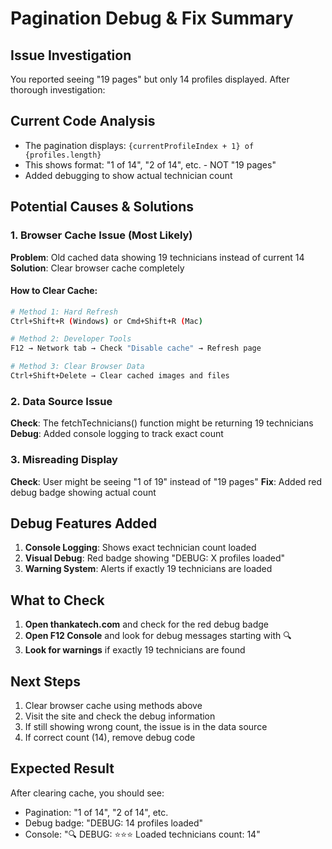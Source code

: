 # Pagination Debug & Fix Summary

## Issue Investigation
You reported seeing "19 pages" but only 14 profiles displayed. After thorough investigation:

## Current Code Analysis
- The pagination displays: `{currentProfileIndex + 1} of {profiles.length}`
- This shows format: "1 of 14", "2 of 14", etc. - NOT "19 pages"
- Added debugging to show actual technician count

## Potential Causes & Solutions

### 1. Browser Cache Issue (Most Likely)
**Problem**: Old cached data showing 19 technicians instead of current 14
**Solution**: Clear browser cache completely

#### How to Clear Cache:
```bash
# Method 1: Hard Refresh
Ctrl+Shift+R (Windows) or Cmd+Shift+R (Mac)

# Method 2: Developer Tools
F12 → Network tab → Check "Disable cache" → Refresh page

# Method 3: Clear Browser Data
Ctrl+Shift+Delete → Clear cached images and files
```

### 2. Data Source Issue
**Check**: The fetchTechnicians() function might be returning 19 technicians
**Debug**: Added console logging to track exact count

### 3. Misreading Display
**Check**: User might be seeing "1 of 19" instead of "19 pages"
**Fix**: Added red debug badge showing actual count

## Debug Features Added
1. **Console Logging**: Shows exact technician count loaded
2. **Visual Debug**: Red badge showing "DEBUG: X profiles loaded"
3. **Warning System**: Alerts if exactly 19 technicians are loaded

## What to Check
1. **Open thankatech.com** and check for the red debug badge
2. **Open F12 Console** and look for debug messages starting with 🔍
3. **Look for warnings** if exactly 19 technicians are found

## Next Steps
1. Clear browser cache using methods above
2. Visit the site and check the debug information
3. If still showing wrong count, the issue is in the data source
4. If correct count (14), remove debug code

## Expected Result
After clearing cache, you should see:
- Pagination: "1 of 14", "2 of 14", etc.
- Debug badge: "DEBUG: 14 profiles loaded"
- Console: "🔍 DEBUG: ⭐⭐⭐ Loaded technicians count: 14"
